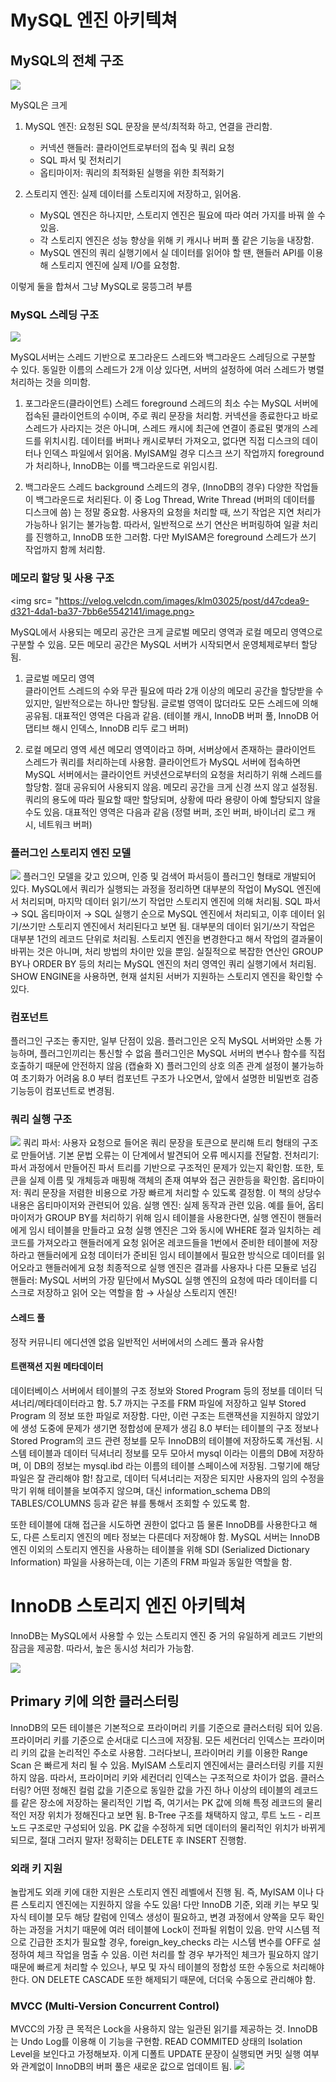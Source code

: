 # MySQL 엔진 아키텍쳐

## MySQL의 전체 구조

<img src = "https://velog.velcdn.com/images/klm03025/post/483e71e1-7df5-411c-aec8-33d16fee9958/image.png">

MySQL은 크게

1. MySQL 엔진: 요청된 SQL 문장을 분석/최적화 하고, 연결을 관리함.

   - 커넥션 핸들러: 클라이언트로부터의 접속 및 쿼리 요청
   - SQL 파서 및 전처리기
   - 옵티마이저: 쿼리의 최적화된 실행을 위한 최적화기

2. 스토리지 엔진: 실제 데이터를 스토리지에 저장하고, 읽어옴.
   - MySQL 엔진은 하나지만, 스토리지 엔진은 필요에 따라 여러 가지를 바꿔 쓸 수 있음.
   - 각 스토리지 엔진은 성능 향상을 위해 키 캐시나 버퍼 풀 같은 기능을 내장함.
   - MySQL 엔진의 쿼리 실행기에서 실 데이터를 읽어야 할 땐, 핸들러 API를 이용해 스토리지 엔진에 실제 I/O를 요청함.

이렇게 둘을 합쳐서 그냥 MySQL로 뭉뜽그려 부름

### MySQL 스레딩 구조

<img src = "https://velog.velcdn.com/images/klm03025/post/95a0c886-538b-4e8d-9075-be4ca615a604/image.png">

MySQL서버는 스레드 기반으로 포그라운드 스레드와 백그라운드 스레딩으로 구분할 수 있다.
동일한 이름의 스레드가 2개 이상 있다면, 서버의 설정하에 여러 스레드가 병렬 처리하는 것을 의미함.

1. 포그라운드(클라이언트) 스레드
   foreground 스레드의 최소 수는 MySQL 서버에 접속된 클라이언트의 수이며, 주로 쿼리 문장을 처리함.
   커넥션을 종료한다고 바로 스레드가 사라지는 것은 아니며, 스레드 캐시에 최근에 연결이 종료된 몇개의 스레드를 위치시킴.
   데이터를 버퍼나 캐시로부터 가져오고, 없다면 직접 디스크의 데이터나 인덱스 파일에서 읽어옴.
   MyISAM일 경우 디스크 쓰기 작업까지 foreground가 처리하나, InnoDB는 이를 백그라운드로 위임시킴.

2. 백그라운드 스레드
   background 스레드의 경우, (InnoDB의 경우) 다양한 작업들이 백그라운드로 처리된다.
   이 중 Log Thread, Write Thread (버퍼의 데이터를 디스크에 씀) 는 정말 중요함.
   사용자의 요청을 처리할 때, 쓰기 작업은 지연 처리가 가능하나 읽기는 불가능함.
   따라서, 일반적으로 쓰기 연산은 버퍼링하여 일괄 처리를 진행하고, InnoDB 또한 그러함.
   다만 MyISAM은 foreground 스레드가 쓰기 작업까지 함께 처리함.

### 메모리 할당 및 사용 구조

<img src= "https://velog.velcdn.com/images/klm03025/post/d47cdea9-d321-4da1-ba37-7bb6e5542141/image.png>

MySQL에서 사용되는 메모리 공간은 크게 글로벌 메모리 영역과 로컬 메모리 영역으로 구분할 수 있음.
모든 메모리 공간은 MySQL 서버가 시작되면서 운영체제로부터 할당됨.

1. 글로벌 메모리 영역  
   클라이언트 스레드의 수와 무관
   필요에 따라 2개 이상의 메모리 공간을 할당받을 수 있지만, 일반적으로는 하나만 할당됨.
   글로벌 영역이 많더라도 모든 스레드에 의해 공유됨.
   대표적인 영역은 다음과 같음.
   (테이블 캐시, InnoDB 버퍼 풀, InnoDB 어댑티브 해시 인덱스, InnoDB 리두 로그 버퍼)

2. 로컬 메모리 영역
   세션 메모리 영역이라고 하며, 서버상에서 존재하는 클라이언트 스레드가 쿼리를 처리하는데 사용함.
   클라이언트가 MySQL 서버에 접속하면 MySQL 서버에서는 클라이언트 커넷션으로부터의 요청을 처리하기 위해 스레드를 할당함.
   절대 공유되어 사용되지 않음.
   메모리 공간을 크게 신경 쓰지 않고 설정됨.
   쿼리의 용도에 따라 필요할 때만 할당되며, 상황에 따라 용량이 아예 할당되지 않을 수도 있음.
   대표적인 영역은 다음과 같음
   (정렬 버퍼, 조인 버퍼, 바이너리 로그 캐시, 네트워크 버퍼)

### 플러그인 스토리지 엔진 모델

<img src= "https://velog.velcdn.com/images/klm03025/post/39029851-172c-4465-a0c2-719789ea282f/image.png">
플러그인 모델을 갖고 있으며, 인증 및 검색어 파서등이 플러그인 형태로 개발되어 있다.
MySQL에서 쿼리가 실행되는 과정을 정리하면 대부분의 작업이 MySQL 엔진에서 처리되며, 마지막 데이터 읽기/쓰기 작업만 스토리지 엔진에 의해 처리됨.
SQL 파서 → SQL 옵티마이저 → SQL 실행기 순으로 MySQL 엔진에서 처리되고, 이후 데이터 읽기/쓰기만 스토리지 엔진에서 처리된다고 보면 됨.
대부분의 데이터 읽기/쓰기 작업은 대부분 1건의 레코드 단위로 처리됨.
스토리지 엔진을 변경한다고 해서 작업의 결과물이 바뀌는 것은 아니며, 처리 방법의 차이만 있을 뿐임.
실질적으로 복잡한 연산인 GROUP BY나 ORDER BY 등의 처리는 MySQL 엔진의 처리 영역인 쿼리 실행기에서 처리됨.
SHOW ENGINE을 사용하면, 현재 설치된 서버가 지원하는 스토리지 엔진을 확인할 수 있다.

### 컴포넌트

플러그인 구조는 좋지만, 일부 단점이 있음.
플러그인은 오직 MySQL 서버와만 소통 가능하며, 플러그인끼리는 통신할 수 없음
플러그인은 MySQL 서버의 변수나 함수를 직접 호출하기 때문에 안전하지 않음 (캡슐화 X)
플러그인의 상호 의존 관계 설정이 불가능하여 초기화가 어려움
8.0 부터 컴포넌트 구조가 나오면서, 앞에서 설명한 비밀번호 검증 기능등이 컴포넌트로 변경됨.

### 쿼리 실행 구조

<img src ="https://velog.velcdn.com/images/klm03025/post/9e89a6aa-23bb-406f-82d5-432100c98e4e/image.png">
쿼리 파서: 사용자 요청으로 들어온 쿼리 문장을 토큰으로 분리해 트리 형태의 구조로 만들어냄.
기본 문법 오류는 이 단계에서 발견되어 오류 메시지를 전달함.
전처리기: 파서 과정에서 만들어진 파서 트리를 기반으로 구조적인 문제가 있는지 확인함.
또한, 토큰을 실제 이름 및 개체등과 매핑해 객체의 존재 여부와 접근 권한등을 확인함.
옵티마이저: 쿼리 문장을 저렴한 비용으로 가장 빠르게 처리할 수 있도록 결정함.
이 책의 상당수 내용은 옵티마이저와 관련되어 있음.
실행 엔진: 실제 동작과 관련 있음.
예를 들어, 옵티마이저가 GROUP BY를 처리하기 위해 임시 테이블을 사용한다면,
실행 엔진이 핸들러에게 임시 테이블을 만들라고 요청
실행 엔진은 그와 동시에 WHERE 절과 일치하는 레코드를 가져오라고 핸들러에게 요청
읽어온 레코드들을 1번에서 준비한 테이블에 저장하라고 핸들러에게 요청
데이터가 준비된 임시 테이블에서 필요한 방식으로 데이터를 읽어오라고 핸들러에게 요청
최종적으로 실행 엔진은 결과를 사용자나 다른 모듈로 넘김
핸들러: MySQL 서버의 가장 밑단에서 MySQL 실행 엔진의 요청에 따라 데이터를 디스크로 저장하고 읽어 오는 역할을 함 → 사실상 스토리지 엔진!

#### 스레드 풀

정작 커뮤니티 에디션엔 없음
일반적인 서버에서의 스레드 풀과 유사함

#### 트랜잭션 지원 메타데이터

데이터베이스 서버에서 테이블의 구조 정보와 Stored Program 등의 정보를 데이터 딕셔너리/메타데이터라고 함.
5.7 까지는 구조를 FRM 파일에 저장하고 일부 Stored Program 의 정보 또한 파일로 저장함.
다만, 이런 구조는 트랜잭션을 지원하지 않았기에 생성 도중에 문제가 생기면 정합성에 문제가 생김
8.0 부터는 테이블의 구조 정보나 Stored Program의 코드 관련 정보를 모두 InnoDB의 테이블에 저장하도록 개선됨.
시스템 테이블과 데이터 딕셔너리 정보를 모두 모아서 mysql 이라는 이름의 DB에 저장하며, 이 DB의 정보는 mysql.ibd 라는 이름의 테이블 스페이스에 저장됨.
그렇기에 해당 파일은 잘 관리해야 함!
참고로, 데이터 딕셔너리는 저장은 되지만 사용자의 임의 수정을 막기 위해 테이블을 보여주지 않으며, 대신 information_schema DB의 TABLES/COLUMNS 등과 같은 뷰를 통해서 조회할 수 있도록 함.

또한 테이블에 대해 접근을 시도하면 권한이 없다고 뜸
물론 InnoDB를 사용한다고 해도, 다른 스토리지 엔진의 메타 정보는 다른데다 저장해야 함.
MySQL 서버는 InnoDB 엔진 이외의 스토리지 엔진을 사용하는 테이블을 위해 SDI (Serialized Dictionary Information) 파일을 사용하는데, 이는 기존의 FRM 파일과 동일한 역할을 함.

# InnoDB 스토리지 엔진 아키텍쳐

InnoDB는 MySQL에서 사용할 수 있는 스토리지 엔진 중 거의 유일하게 레코드 기반의 잠금을 제공함.
따라서, 높은 동시성 처리가 가능함.

<img src = "https://velog.velcdn.com/images/klm03025/post/c22e70b8-b086-42cc-ae31-c367b88fd4a1/image.png">

## Primary 키에 의한 클러스터링

InnoDB의 모든 테이블은 기본적으로 프라이머리 키를 기준으로 클러스터링 되어 있음.
프라이머리 키를 기준으로 순서대로 디스크에 저장됨.
모든 세컨더리 인덱스는 프라이머리 키의 값을 논리적인 주소로 사용함.
그러다보니, 프라이머리 키를 이용한 Range Scan 은 빠르게 처리 될 수 있음.
MyISAM 스토리지 엔진에서는 클러스터링 키를 지원하지 않음.
따라서, 프라이머리 키와 세컨더리 인덱스는 구조적으로 차이가 없음.
클러스터링?
어떤 정해진 컬럼 값을 기준으로 동일한 값을 가진 하나 이상의 테이블의 레코드를 같은 장소에 저장하는 물리적인 기법
즉, 여기서는 PK 값에 의해 특정 레코드의 물리적인 저장 위치가 정해진다고 보면 됨.
B-Tree 구조를 채택하지 않고, 루트 노드 - 리프 노드 구조로만 구성되어 있음.
PK 값을 수정하게 되면 데이터의 물리적인 위치가 바뀌게 되므로, 절대 그러지 말자!
정확히는 DELETE 후 INSERT 진행함.

### 외래 키 지원

놀랍게도 외래 키에 대한 지원은 스토리지 엔진 레벨에서 진행 됨.
즉, MyISAM 이나 다른 스토리지 엔진에는 지원하지 않을 수도 있음!
다만 InnoDB 기준, 외래 키는 부모 및 자식 테이블 모두 해당 칼럼에 인덱스 생성이 필요하고, 변경 과정에서 양쪽을 모두 확인하는 과정을 거치기 때문에 여러 테이블에 Lock이 전파될 위험이 있음.
만약 시스템 적으로 긴급한 조치가 필요할 경우, foreign_key_checks 라는 시스템 변수를 OFF로 설정하여 체크 작업을 멈출 수 있음.
이런 처리를 할 경우 부가적인 체크가 필요하지 않기 때문에 빠르게 처리할 수 있으나, 부모 및 자식 테이블의 정합성 또한 수동으로 처리해야 한다.
ON DELETE CASCADE 또한 해제되기 때문에, 더더욱 수동으로 관리해야 함.

### MVCC (Multi-Version Concurrent Control)

MVCC의 가장 큰 목적은 Lock을 사용하지 않는 일관된 읽기를 제공하는 것.
InnoDB는 Undo Log를 이용해 이 기능을 구현함.
READ COMMITED 상태의 Isolation Level을 보인다고 가정해보자.
이게 디폴트
UPDATE 문장이 실행되면 커밋 실행 여부와 관계없이 InnoDB의 버퍼 풀은 새로운 값으로 업데이트 됨.
<img src = "https://velog.velcdn.com/images/klm03025/post/388f8aa8-9e06-4822-9f4f-edf75dc3f33d/image.png">
